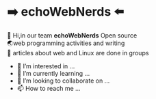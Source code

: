 # :arrow_right: **echoWebNerds** :arrow_left:
👋 Hi,in our team **echoWebNerds** Open source <br/> 
 :earth_asia:web programming activities and writing <br/>
 :bookmark_tabs:  articles
 about web and Linux are done in groups
- 👀 I’m interested in ...
- 🌱 I’m currently learning ...
- 💞️ I’m looking to collaborate on ...
- 📫 How to reach me ...

<!---
echoWebNerds/echoWebNerds is a ✨ special ✨ repository because its `README.md` (this file) appears on your GitHub profile.
You can click the Preview link to take a look at your changes.
--->
